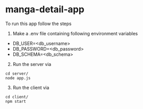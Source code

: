 # manga-detail-app


To run this app follow the steps
1. Make a .env file containing following environment variables 
  * DB_USER=<db_username>
  * DB_PASSWORD=<db_password>
  * DB_SCHEMA=<db_schema>
2. Run the server via 
```
cd server/
node app.js
```
3. Run the client via
```
cd client/
npm start
```